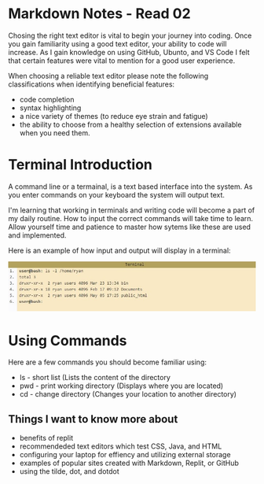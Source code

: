 # Markdown Notes - Read 02

Chosing the right text editor is vital to begin your journey into coding.  Once you gain familiarity using a good text editor, your ability to code will increase.  As I gain knowledge on using GitHub, Ubunto, and VS Code I felt that certain features were vital to mention for a good user experience. 

When choosing a reliable text editor please note the following classifications when identifying beneficial features:

- code completion
- syntax highlighting
- a nice variety of themes (to reduce eye strain and fatigue)
- the ability to choose from a healthy selection of extensions available when you need them.

# Terminal Introduction

A command line or a termainal, is a text based interface into the system. As you enter commands on your keyboard the system will output text.  

I'm learning that working in terminals and writing code will become a part of my daily routine. How to input the correct commands will take time to learn.  Allow yourself time and patience to master how sytems like these are used and implemented.

Here is an example of how input and output will display in a terminal:

![terminal](terminal.jpg)

# Using Commands

Here are a few commands you should become familiar using:

+ ls - short list (Lists the content of the directory
+ pwd - print working directory (Displays where you are located)
+ cd - change directory (Changes your location to another directory)

## Things I want to know more about
* benefits of replit
* recommendeded text editors which test CSS, Java, and HTML
* configuring your laptop for effiency and utilizing external storage
* examples of popular sites created with Markdown, Replit, or GitHub
* using the tilde, dot, and dotdot
